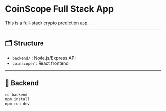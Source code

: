 # CoinScope Full Stack App

This is a full-stack crypto prediction app.

---

## 🗂 Structure

- `backend/` : Node.js/Express API  
- `coinscope/` : React frontend

---

## 🚀 Backend

```bash
cd backend
npm install
npm run dev